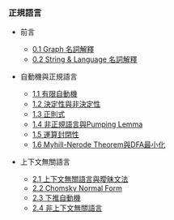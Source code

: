### 正規語言

- 前言

  - [0.1 Graph 名詞解釋](0.1.md)
  - [0.2 String & Language 名詞解釋](0.2.md)

- 自動機與正規語言

  - [1.1 有限自動機](1.1.md)
  - [1.2 決定性與非決定性](1.2.md)
  - [1.3 正則式](1.3.md)
  - [1.4 非正規語言與Pumping Lemma](1.4.md)
  - [1.5 運算封閉性](1.5.md)
  - [1.6 Myhill-Nerode Theorem與DFA最小化](1.6.md)

- 上下文無關語言

  - [2.1 上下文無關語言與曖昧文法](2.1.md)
  - [2.2 Chomsky Normal Form](2.2.md)
  - [2.3 下推自動機](2.3.md)
  - [2.4 非上下文無關語言](2.4.md)


